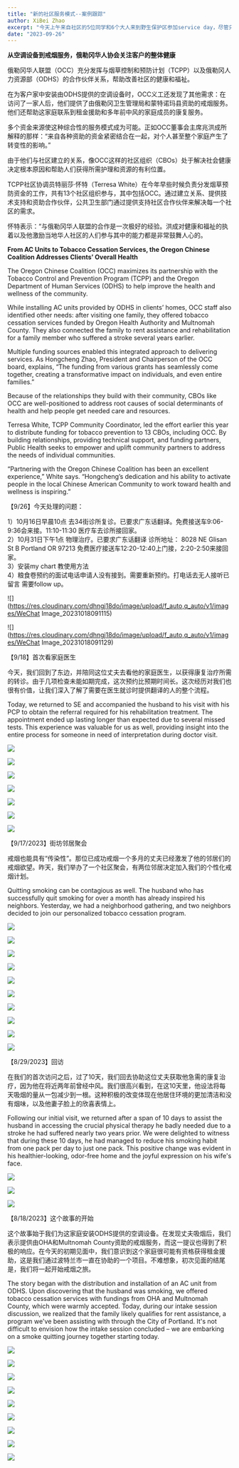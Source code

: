 ```yaml
---
title: "新的社区服务模式--案例跟踪"
author: XiBei Zhao
excerpt: "今天上午来自社区的5位同学和6个大人来到野生保护区参加service day，尽管只有一个小时，大家干得热火朝天，尤其是孩子们，他们需要一起把爬藤的植物拉出来，不时看到摔个屁股墩，让大家开怀大笑。来自Westview高中的Ray，第一个响应我们的建议，在学校建立和保护区直接挂钩的学生社团。我们非常的期待未来的保护区会成为我们孩子们社会实践的一个基地。"
date: "2023-09-26"
---
```


**从空调设备到戒烟服务，俄勒冈华人协会关注客户的整体健康**

俄勒冈华人联盟（OCC）充分发挥与烟草控制和预防计划（TCPP）以及俄勒冈人力资源部（ODHS）的合作伙伴关系，帮助改善社区的健康和福祉。

在为客户家中安装由ODHS提供的空调设备时，OCC义工还发现了其他需求：在访问了一家人后，他们提供了由俄勒冈卫生管理局和蒙特诺玛县资助的戒烟服务。他们还帮助这家庭联系到租金援助和多年前中风的家庭成员的康复服务。

多个资金来源使这种综合性的服务模式成为可能。正如OCC董事会主席兆洪成所解释的那样：“来自各种资助的资金紧密结合在一起，对个人甚至整个家庭产生了转变性的影响。”

由于他们与社区建立的关系，像OCC这样的社区组织（CBOs）处于解决社会健康决定根本原因和帮助人们获得所需护理和资源的有利位置。

TCPP社区协调员特丽莎·怀特（Terresa White）在今年早些时候负责分发烟草预防资金的工作，共有13个社区组织参与，其中包括OCC。通过建立关系、提供技术支持和资助合作伙伴，公共卫生部门通过提供支持社区合作伙伴来解决每一个社区的需求。

怀特表示：“与俄勒冈华人联盟的合作是一次极好的经验。洪成对健康和福祉的执着以及他激励当地华人社区的人们参与其中的能力都是非常鼓舞人心的。

**From AC Units to Tobacco Cessation Services, the Oregon Chinese Coalition Addresses Clients’ Overall Health**

The Oregon Chinese Coalition (OCC) maximizes its partnership with the Tobacco Control and Prevention Program (TCPP) and the Oregon Department of Human Services (ODHS) to help improve the health and wellness of the community.

While installing AC units provided by ODHS in clients’ homes, OCC staff also identified other needs: after visiting one family, they offered tobacco cessation services funded by Oregon Health Authority and Multnomah County. They also connected the family to rent assistance and
rehabilitation for a family member who suffered a stroke several years earlier.

Multiple funding sources enabled this integrated approach to delivering services. As Hongcheng Zhao, President and Chairperson of the OCC board, explains, “The funding from various grants has seamlessly come together, creating a transformative impact on individuals, and even entire families.”

Because of the relationships they build with their community, CBOs like OCC are well-positioned to address root causes of social determinants of health and help people get needed care and resources.

Terresa White, TCPP Community Coordinator, led the effort earlier this year to distribute funding for tobacco prevention to 13 CBOs, including OCC. By building relationships, providing technical support, and funding partners, Public Health seeks to empower and uplift community partners to address the needs of individual communities.

“Partnering with the Oregon Chinese Coalition has been an excellent experience,” White says. “Hongcheng’s dedication and his ability to activate people in the local Chinese American Community to work toward health and wellness is inspiring.”

【9/26】今天处理的问题：  

1）10月16日早晨10点 去34街诊所复诊。已要求广东话翻译。免费接送车9:06-9:36会来接。11:10-11:30 医疗车去诊所接回家。  
2）10月31日下午1点 物理治疗。已要求广东话翻译 诊所地址： 8028 NE Glisan St B Portland OR 97213 免费医疗接送车12:20-12:40上门接，2:20-2:50来接回家。  
3）安装my chart 教使用方法  
4）粮食卷预约的面试电话申请人没有接到。需要重新预约。打电话去无人接听已留言 需要follow up。  

![](https://res.cloudinary.com/dhngj18do/image/upload/f_auto,q_auto/v1/images/WeChat Image_20231018091115)

![](https://res.cloudinary.com/dhngj18do/image/upload/f_auto,q_auto/v1/images/WeChat Image_20231018091129)

【9/18】首次看家庭医生

今天，我们回到了东边，并陪同这位丈夫去看他的家庭医生，以获得康复治疗所需的转诊。由于几项检查未能如期完成，这次预约比预期时间长。这次经历对我们也很有价值，让我们深入了解了需要在医生就诊时提供翻译的人的整个流程。

Today, we returned to SE and accompanied the husband to his visit with his PCP to obtain the referral required for his rehabilitation treatment. The appointment ended up lasting longer than expected due to several missed tests. This experience was valuable for us as well, providing insight into the entire process for someone in need of interpretation during doctor visit.

![](https://res.cloudinary.com/dhngj18do/image/upload/f_auto,q_auto/v1/images/380740753_299804446017978_6244839869290327378_n)

![](https://res.cloudinary.com/dhngj18do/image/upload/f_auto,q_auto/v1/images/380757154_299803802684709_7711839473002083746_n)

![](https://res.cloudinary.com/dhngj18do/image/upload/f_auto,q_auto/v1/images/378121293_299803956018027_5106846702294946233_n)

![](https://res.cloudinary.com/dhngj18do/image/upload/f_auto,q_auto/v1/images/380699610_299803906018032_3857595571310378083_n)

![](https://res.cloudinary.com/dhngj18do/image/upload/f_auto,q_auto/v1/images/380807107_299809159350840_3330144708942771518_n)

![](https://res.cloudinary.com/dhngj18do/image/upload/f_auto,q_auto/v1/images/378124303_299803832684706_2364969753714252280_n)

![](https://res.cloudinary.com/dhngj18do/image/upload/f_auto,q_auto/v1/images/376285227_299803862684703_2422770657868987020_n)

【9/17/2023】街坊邻居聚会

戒烟也能具有“传染性”。那位已成功戒烟一个多月的丈夫已经激发了他的邻居们的戒烟欲望。昨天，我们举办了一个社区聚会，有两位邻居决定加入我们的个性化戒烟计划。

Quitting smoking can be contagious as well. The husband who has successfully quit smoking for over a month has already inspired his neighbors. Yesterday, we had a neighborhood gathering, and two neighbors decided to join our personalized tobacco cessation program.

![](https://res.cloudinary.com/dhngj18do/image/upload/f_auto,q_auto/v1/images/379717185_299795549352201_403216737747993974_n)

![](https://res.cloudinary.com/dhngj18do/image/upload/f_auto,q_auto/v1/images/379939548_299793542685735_935851703385204913_n)

![](https://res.cloudinary.com/dhngj18do/image/upload/f_auto,q_auto/v1/images/376273072_299799229351833_6203773344792863767_n)

![](https://res.cloudinary.com/dhngj18do/image/upload/f_auto,q_auto/v1/images/379925532_299795399352216_7774973488592155532_n)

![](https://res.cloudinary.com/dhngj18do/image/upload/f_auto,q_auto/v1/images/379463039_299795359352220_2998376068524088618_n)

![](https://res.cloudinary.com/dhngj18do/image/upload/f_auto,q_auto/v1/images/376405632_299799436018479_2370057478844475595_n)

![](https://res.cloudinary.com/dhngj18do/image/upload/f_auto,q_auto/v1/images/380761754_299799419351814_6538568597737493236_n)

![](https://res.cloudinary.com/dhngj18do/image/upload/f_auto,q_auto/v1/images/378126858_299799399351816_4154616668023130447_n)

![](https://res.cloudinary.com/dhngj18do/image/upload/f_auto,q_auto/v1/images/378143322_299799259351830_4622993443998740476_n)

![](https://res.cloudinary.com/dhngj18do/image/upload/f_auto,q_auto/v1/images/379538570_299795312685558_4927907608465692366_n)

【8/29/2023】回访

在我们的首次访问之后，过了10天，我们回去协助这位丈夫获取他急需的康复治疗，因为他在将近两年前曾经中风。我们很高兴看到，在这10天里，他设法将每天吸烟的量从一包减少到一根。这种积极的改变体现在他居住环境的更加清洁和没有烟味，以及他妻子脸上的欣喜表情上。

Following our initial visit, we returned after a span of 10 days to assist the husband in accessing the crucial physical therapy he badly needed due to a stroke he had suffered nearly two years prior. We were delighted to witness that during these 10 days, he had managed to reduce his smoking habit from one pack per day to just one pack. This positive change was evident in his healthier-looking, odor-free home and the joyful expression on his wife's face.

![](https://res.cloudinary.com/dhngj18do/image/upload/f_auto,q_auto/v1/images/371895380_288991700432586_5004042813346927523_n)

![](https://res.cloudinary.com/dhngj18do/image/upload/f_auto,q_auto/v1/images/370124934_288991697099253_2126540486438819485_n)

![](https://res.cloudinary.com/dhngj18do/image/upload/f_auto,q_auto/v1/images/372653083_288991770432579_6663593058254694484_n)

【8/18/2023】这个故事的开始

这个故事始于我们为这家庭安装ODHS提供的空调设备。在发现丈夫吸烟后，我们表示提供由OHA和Multnomah County资助的戒烟服务，而这一提议也得到了积极的响应。在今天的初期见面中，我们意识到这个家庭很可能有资格获得租金援助，这是我们通过波特兰市一直在协助的一个项目。不难想象，初次见面的结尾是，我们将一起开始戒烟之旅。

The story began with the distribution and installation of an AC unit from ODHS. Upon discovering that the husband was smoking, we offered tobacco cessation services with fundings from OHA and Multnomah County, which were warmly accepted. Today, during our intake session discussion, we realized that the family likely qualifies for rent assistance, a program we've been assisting with through the City of Portland. It's not difficult to envision how the intake session concluded – we are embarking on a smoke quitting journey together starting today.

![](https://res.cloudinary.com/dhngj18do/image/upload/f_auto,q_auto/v1/images/369038323_283497510982005_7301426029009400234_n)

![](https://res.cloudinary.com/dhngj18do/image/upload/f_auto,q_auto/v1/images/368223319_283497514315338_5184245372653291662_n)

![](https://res.cloudinary.com/dhngj18do/image/upload/f_auto,q_auto/v1/images/369050826_283497484315341_3277520042239517790_n)

![](https://res.cloudinary.com/dhngj18do/image/upload/f_auto,q_auto/v1/images/368624309_283497374315352_7404822228198782432_n)

![](https://res.cloudinary.com/dhngj18do/image/upload/f_auto,q_auto/v1/images/368291369_283497397648683_6594133905478588373_n)

![](https://res.cloudinary.com/dhngj18do/image/upload/f_auto,q_auto/v1/images/368688302_283497454315344_609831201882939375_n)

![](https://res.cloudinary.com/dhngj18do/image/upload/f_auto,q_auto/v1/images/368609565_283497294315360_6808734337366986873_n)

![](https://res.cloudinary.com/dhngj18do/image/upload/f_auto,q_auto/v1/images/369014114_283497417648681_3992156254356380355_n)

![](https://res.cloudinary.com/dhngj18do/image/upload/f_auto,q_auto/v1/images/368673832_283497310982025_6093477356877621472_n)
